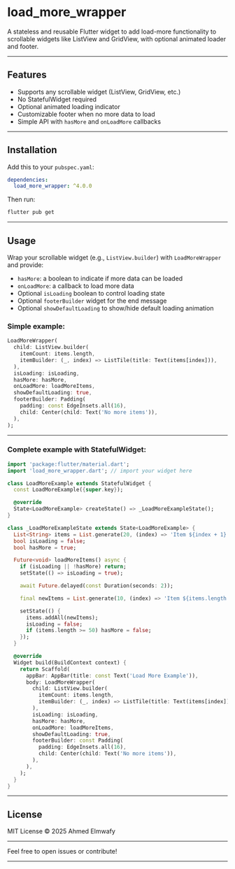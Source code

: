 
# load_more_wrapper

A stateless and reusable Flutter widget to add load-more functionality to scrollable widgets like ListView and GridView, with optional animated loader and footer.

---

## Features

- Supports any scrollable widget (ListView, GridView, etc.)
- No StatefulWidget required
- Optional animated loading indicator
- Customizable footer when no more data to load
- Simple API with `hasMore` and `onLoadMore` callbacks

---

## Installation

Add this to your `pubspec.yaml`:

```yaml
dependencies:
  load_more_wrapper: ^4.0.0
```

Then run:

```bash
flutter pub get
```

---

## Usage

Wrap your scrollable widget (e.g., `ListView.builder`) with `LoadMoreWrapper` and provide:

- `hasMore`: a boolean to indicate if more data can be loaded
- `onLoadMore`: a callback to load more data
- Optional `isLoading` boolean to control loading state
- Optional `footerBuilder` widget for the end message
- Optional `showDefaultLoading` to show/hide default loading animation

### Simple example:

```dart
LoadMoreWrapper(
  child: ListView.builder(
    itemCount: items.length,
    itemBuilder: (_, index) => ListTile(title: Text(items[index])),
  ),
  isLoading: isLoading,
  hasMore: hasMore,
  onLoadMore: loadMoreItems,
  showDefaultLoading: true,
  footerBuilder: Padding(
    padding: const EdgeInsets.all(16),
    child: Center(child: Text('No more items')),
  ),
);
```

---

### Complete example with StatefulWidget:

```dart
import 'package:flutter/material.dart';
import 'load_more_wrapper.dart'; // import your widget here

class LoadMoreExample extends StatefulWidget {
  const LoadMoreExample({super.key});

  @override
  State<LoadMoreExample> createState() => _LoadMoreExampleState();
}

class _LoadMoreExampleState extends State<LoadMoreExample> {
  List<String> items = List.generate(20, (index) => 'Item ${index + 1}');
  bool isLoading = false;
  bool hasMore = true;

  Future<void> loadMoreItems() async {
    if (isLoading || !hasMore) return;
    setState(() => isLoading = true);

    await Future.delayed(const Duration(seconds: 2));

    final newItems = List.generate(10, (index) => 'Item ${items.length + index + 1}');

    setState(() {
      items.addAll(newItems);
      isLoading = false;
      if (items.length >= 50) hasMore = false;
    });
  }

  @override
  Widget build(BuildContext context) {
    return Scaffold(
      appBar: AppBar(title: const Text('Load More Example')),
      body: LoadMoreWrapper(
        child: ListView.builder(
          itemCount: items.length,
          itemBuilder: (_, index) => ListTile(title: Text(items[index])),
        ),
        isLoading: isLoading,
        hasMore: hasMore,
        onLoadMore: loadMoreItems,
        showDefaultLoading: true,
        footerBuilder: const Padding(
          padding: EdgeInsets.all(16),
          child: Center(child: Text('No more items')),
        ),
      ),
    );
  }
}
```

---

## License

MIT License © 2025 Ahmed Elmwafy

---

Feel free to open issues or contribute!

---

